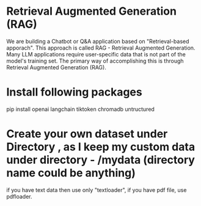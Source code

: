 # Retrieval Augmented Generation (RAG)
We are building a Chatbot or Q&A application based on "Retrieval-based apporach". This approach is called RAG - Retrieval Augmented Generation.
Many LLM applications require user-specific data that is not part of the model's training set. The primary way of accomplishing this is through Retrieval Augmented Generation (RAG). 

# Install following packages
pip install openai langchain tiktoken chromadb untructured

# Create your own dataset under Directory , as I keep my custom data under directory - /mydata (directory name could be anything)
if you have text data then use only "textloader", if you have pdf file, use pdfloader.

